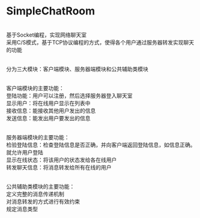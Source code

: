 # SimpleChatRoom
<br>基于Socket编程，实现网络聊天室
<br>采用C/S模式，基于TCP协议编程的方式，使得各个用户通过服务器转发实现聊天的功能

<br>分为三大模块：客户端模块、服务器端模块和公共辅助类模块

<br>客户端模块的主要功能：
<br>登陆功能：用户可以注册，然后选择服务器登入聊天室
<br>显示用户：将在线用户显示在列表中
<br>接收信息：能接收其他用户发出的信息
<br>发送信息：能发出用户要发出的信息

<br>服务器端模块的主要功能：
<br>检验登陆信息：检查登陆信息是否正确，并向客户端返回登陆信息，如信息正确。就允许用户登陆
<br>显示在线状态：将该用户的状态发给各在线用户
<br>转发聊天信息：将消息转发给所有在线的用户

<br>公共辅助类模块的主要功能：
<br>定义完整的消息传递机制
<br>对消息转发的方式进行有效约束
<br>规定消息类型

